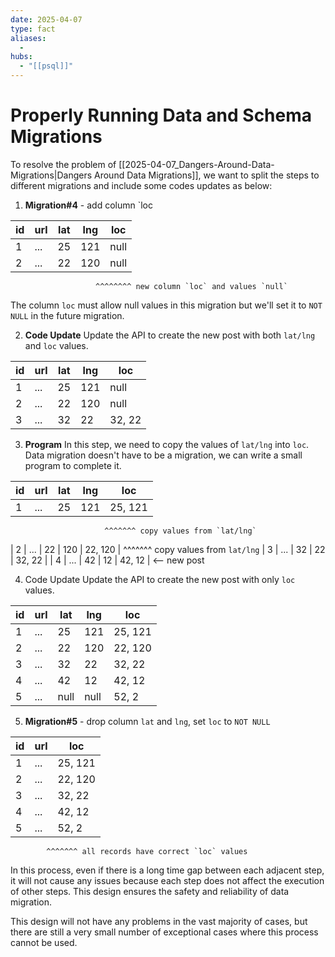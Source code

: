 ```yaml
---
date: 2025-04-07
type: fact
aliases:
  -
hubs:
  - "[[psql]]"
---
```


# Properly Running Data and Schema Migrations

To resolve the problem of [[2025-04-07_Dangers-Around-Data-Migrations|Dangers Around Data Migrations]], we want to split the steps to different migrations and include some codes updates as below:

1. **Migration#4** - add column `loc

| id | url | lat | lng | loc |
|----|-----|-----|-----|-----|
| 1  | ... | 25  | 121 | null |
| 2  | ... | 22  | 120 | null |
                       ^^^^^^^^ new column `loc` and values `null`
The column `loc` must allow null values in this migration but we'll set it to `NOT NULL` in the future migration.

2. **Code Update**
Update the API to create the new post with both `lat/lng` and `loc` values.
 
| id | url | lat | lng | loc |
|----|-----|-----|-----|-----|
| 1  | ... | 25  | 121 | null |
| 2  | ... | 22  | 120 | null |
| 3  | ... | 32  | 22  | 32, 22 | <-- new post by updated API

3. **Program**
In this step, we need to copy the values of `lat/lng` into `loc`. Data migration doesn't have to be a migration, we can write a small program to complete it.

| id | url | lat | lng | loc |
|----|-----|-----|-----|-----|
| 1  | ... | 25  | 121 | 25, 121 |
                         ^^^^^^^ copy values from `lat/lng`
| 2  | ... | 22  | 120 | 22, 120 |
                         ^^^^^^^ copy values from `lat/lng`
| 3  | ... | 32  | 22  | 32, 22 |
| 4  | ... | 42  | 12  | 42, 12 | <-- new post

4. Code Update
Update the API to create the new post with only `loc` values.

| id | url | lat | lng | loc |
|----|-----|-----|-----|-----|
| 1  | ... | 25  | 121 | 25, 121 |
| 2  | ... | 22  | 120 | 22, 120 |
| 3  | ... | 32  | 22  | 32, 22 |
| 4  | ... | 42  | 12  | 42, 12 |
| 5  | ... | null | null | 52, 2 | <-- new post by updated API


5. **Migration#5** - drop column `lat` and `lng`, set `loc` to `NOT NULL`

| id | url | loc |
|----|-----|-----|
| 1  | ... | 25, 121 |
| 2  | ... | 22, 120 |
| 3  | ... | 32, 22 |
| 4  | ... | 42, 12 |
| 5  | ... | 52, 2 |
            ^^^^^^^ all records have correct `loc` values

In this process, even if there is a long time gap between each adjacent step, it will not cause any issues because each step does not affect the execution of other steps. This design ensures the safety and reliability of data migration.

This design will not have any problems in the vast majority of cases, but there are still a very small number of exceptional cases where this process cannot be used.

